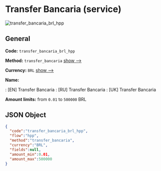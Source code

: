 
# Transfer Bancaria (service) 
![transfer_bancaria_brl_hpp](https://static.openfintech.io/payment_methods/transfer_bancaria_brl_hpp/logo.svg?w=400&c=v0.59.26#w200)  

## General 
 
**Code:** `transfer_bancaria_brl_hpp` 
 
**Method:** `transfer_bancaria` 
 [show -->](/payment-methods/transfer_bancaria/) 
 
**Currency:** `BRL` [show -->](/currencies/BRL/) 
 
**Name:** 
 
:	[EN] Transfer Bancaria 
:	[RU] Transfer Bancaria 
:	[UK] Transfer Bancaria 
 
**Amount limits:** from `0.01` to `500000` BRL 

## JSON Object 

```json
{
  "code":"transfer_bancaria_brl_hpp",
  "flow":"hpp",
  "method":"transfer_bancaria",
  "currency":"BRL",
  "fields":null,
  "amount_min":0.01,
  "amount_max":500000
}
```  

